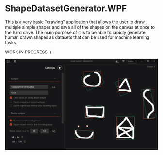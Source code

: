 # ShapeDatasetGenerator.WPF
 
This is a very basic "drawing" application that allows the user to draw multiple simple shapes and save all of the shapes on the canvas at once to the hard drive.
The main purpose of it is to be able to rapidly generate human drawn shapes as datasets that can be used for machine learning tasks.

WORK IN PROGRESS :)

![plot](FirstLook.png)
